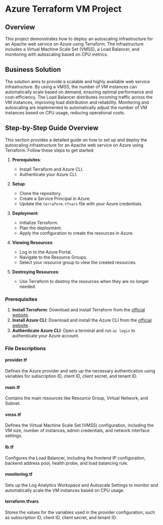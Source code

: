 # Azure Terraform VM Project

## Overview

This project demonstrates how to deploy an autoscaling infrastructure for an Apache web service on Azure using Terraform. The infrastructure includes a Virtual Machine Scale Set (VMSS), a Load Balancer, and monitoring with autoscaling based on CPU metrics.

## Business Solution

The solution aims to provide a scalable and highly available web service infrastructure. By using a VMSS, the number of VM instances can automatically scale based on demand, ensuring optimal performance and cost-efficiency. The Load Balancer distributes incoming traffic across the VM instances, improving load distribution and reliability. Monitoring and autoscaling are implemented to automatically adjust the number of VM instances based on CPU usage, reducing operational costs.

## Step-by-Step Guide Overview

This section provides a detailed guide on how to set up and deploy the autoscaling infrastructure for an Apache web service on Azure using Terraform. Follow these steps to get started:

1. **Prerequisites**:
   - Install Terraform and Azure CLI.
   - Authenticate your Azure CLI.

2. **Setup**:
   - Clone the repository.
   - Create a Service Principal in Azure.
   - Update the `terraform.tfvars` file with your Azure credentials.

3. **Deployment**:
   - Initialize Terraform.
   - Plan the deployment.
   - Apply the configuration to create the resources in Azure.

4. **Viewing Resources**:
   - Log in to the Azure Portal.
   - Navigate to the Resource Groups.
   - Select your resource group to view the created resources.

5. **Destroying Resources**:
   - Use Terraform to destroy the resources when they are no longer needed.

### Prerequisites

1. **Install Terraform**: Download and install Terraform from the [official website](https://www.terraform.io/downloads.html).
2. **Install Azure CLI**: Download and install the Azure CLI from the [official website](https://docs.microsoft.com/en-us/cli/azure/install-azure-cli).
3. **Authenticate Azure CLI**: Open a terminal and run `az login` to authenticate your Azure account.

### File Descriptions

#### provider.tf
Defines the Azure provider and sets up the necessary authentication using variables for subscription ID, client ID, client secret, and tenant ID.

#### main.tf
Contains the main resources like Resource Group, Virtual Network, and Subnet.

#### vmss.tf
Defines the Virtual Machine Scale Set (VMSS) configuration, including the VM size, number of instances, admin credentials, and network interface settings.

#### lb.tf
Configures the Load Balancer, including the frontend IP configuration, backend address pool, health probe, and load balancing rule.

#### monitoring.tf
Sets up the Log Analytics Workspace and Autoscale Settings to monitor and automatically scale the VM instances based on CPU usage.

#### terraform.tfvars
Stores the values for the variables used in the provider configuration, such as subscription ID, client ID, client secret, and tenant ID.